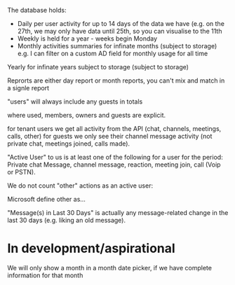 
The database holds:
- Daily per user activity for up to 14 days of the data we have (e.g. on the 27th, we may only have data until 25th, so you can visualise to the 11th
- Weekly is held for a year - weeks begin Monday
- Monthly activities summaries for infinate months (subject to storage) 
e.g. I can filter on a custom AD field for monthly usage for all time

Yearly for infinate years subject to storage (subject to storage)

Reprorts are either day report or month reports, you can't mix and match in a signle report

"users" will always include any guests in totals

where used, members, owners and guests are explicit.

for tenant users we get all activity from the API (chat, channels, meetings, calls, other) for guests we only see their channel message activity (not private chat, meetings joined, calls made).

"Active User" to us is at least one of the following for a user for the period: Private chat Message, channel message, reaction, meeting join, call (Voip or PSTN). 

We do not count "other" actions as an active user: 

Microsoft define other as...


"Message(s) in Last 30 Days" is actually any message-related change in the last 30 days (e.g. liking an old message).

# In development/aspirational

We will only show a month in a month date picker, if we have complete information for that month 

